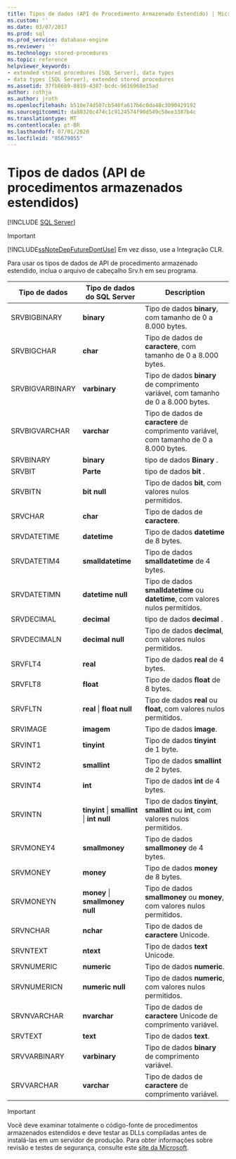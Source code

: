 ```yaml
---
title: Tipos de dados (API de Procedimento Armazenado Estendido) | Microsoft Docs
ms.custom: ''
ms.date: 03/07/2017
ms.prod: sql
ms.prod_service: database-engine
ms.reviewer: ''
ms.technology: stored-procedures
ms.topic: reference
helpviewer_keywords:
- extended stored procedures [SQL Server], data types
- data types [SQL Server], extended stored procedures
ms.assetid: 37fb86b9-8819-4387-bcdc-9616968e15ad
author: rothja
ms.author: jroth
ms.openlocfilehash: b510e74d507cb540fa617b6c0da48c3090429192
ms.sourcegitcommit: da88320c474c1c9124574f90d549c50ee3387b4c
ms.translationtype: MT
ms.contentlocale: pt-BR
ms.lasthandoff: 07/01/2020
ms.locfileid: "85679055"
---
```

# <a name="data-types-extended-stored-procedure-api"></a>Tipos de dados (API de procedimentos armazenados estendidos)
 [!INCLUDE [SQL Server](../../includes/applies-to-version/sqlserver.md)]
    
> [!IMPORTANT]  
>  [!INCLUDE[ssNoteDepFutureDontUse](../../includes/ssnotedepfuturedontuse-md.md)] Em vez disso, use a Integração CLR.  
  
 Para usar os tipos de dados de API de procedimento armazenado estendido, inclua o arquivo de cabeçalho Srv.h em seu programa.  
  
|Tipo de dados|Tipo de dados do SQL Server|Description|  
|---------------|--------------------------|-----------------|  
|SRVBIGBINARY|**binary**|Tipo de dados **binary**, com tamanho de 0 a 8.000 bytes.|  
|SRVBIGCHAR|**char**|Tipo de dados de **caractere**, com tamanho de 0 a 8.000 bytes.|  
|SRVBIGVARBINARY|**varbinary**|Tipo de dados **binary** de comprimento variável, com tamanho de 0 a 8.000 bytes.|  
|SRVBIGVARCHAR|**varchar**|Tipo de dados de **caractere** de comprimento variável, com tamanho de 0 a 8.000 bytes.|  
|SRVBINARY|**binary**|tipo de dados **Binary** .|  
|SRVBIT|**Parte**|tipo de dados **bit** .|  
|SRVBITN|**bit null**|Tipo de dados **bit**, com valores nulos permitidos.|  
|SRVCHAR|**char**|Tipo de dados de **caractere**.|  
|SRVDATETIME|**datetime**|Tipo de dados **datetime** de 8 bytes.|  
|SRVDATETIM4|**smalldatetime**|Tipo de dados **smalldatetime** de 4 bytes.|  
|SRVDATETIMN|**datetime null**|Tipo de dados **smalldatetime** ou **datetime**, com valores nulos permitidos.|  
|SRVDECIMAL|**decimal**|tipo de dados **decimal** .|  
|SRVDECIMALN|**decimal null**|Tipo de dados **decimal**, com valores nulos permitidos.|  
|SRVFLT4|**real**|Tipo de dados **real** de 4 bytes.|  
|SRVFLT8|**float**|Tipo de dados **float** de 8 bytes.|  
|SRVFLTN|**real** &#124; **float null**|Tipo de dados **real** ou **float**, com valores nulos permitidos.|  
|SRVIMAGE|**imagem**|Tipo de dados **image**.|  
|SRVINT1|**tinyint**|Tipo de dados **tinyint** de 1 byte.|  
|SRVINT2|**smallint**|Tipo de dados **smallint** de 2 bytes.|  
|SRVINT4|**int**|Tipo de dados **int** de 4 bytes.|  
|SRVINTN|**tinyint** &#124; **smallint** &#124; **int null**|Tipo de dados **tinyint**, **smallint** ou **int**, com valores nulos permitidos.|  
|SRVMONEY4|**smallmoney**|Tipo de dados **smallmoney** de 4 bytes.|  
|SRVMONEY|**money**|Tipo de dados **money** de 8 bytes.|  
|SRVMONEYN|**money** &#124; **smallmoney null**|Tipo de dados **smallmoney** ou **money**, com valores nulos permitidos.|  
|SRVNCHAR|**nchar**|Tipo de dados de **caractere** Unicode.|  
|SRVNTEXT|**ntext**|Tipo de dados **text** Unicode.|  
|SRVNUMERIC|**numeric**|Tipo de dados **numeric**.|  
|SRVNUMERICN|**numeric null**|Tipo de dados **numeric**, com valores nulos permitidos.|  
|SRVNVARCHAR|**nvarchar**|Tipo de dados de **caractere** Unicode de comprimento variável.|  
|SRVTEXT|**text**|Tipo de dados **text**.|  
|SRVVARBINARY|**varbinary**|Tipo de dados **binary** de comprimento variável.|  
|SRVVARCHAR|**varchar**|Tipo de dados de **caractere** de comprimento variável.|  
  
> [!IMPORTANT]  
>  Você deve examinar totalmente o código-fonte de procedimentos armazenados estendidos e deve testar as DLLs compiladas antes de instalá-las em um servidor de produção. Para obter informações sobre revisão e testes de segurança, consulte este [site da Microsoft](https://go.microsoft.com/fwlink/?LinkID=54761&amp;clcid=0x409https://msdn.microsoft.com/security/).  
  
  
